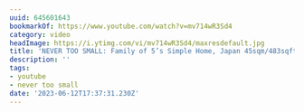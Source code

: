 ```yaml
---
uuid: 645601643
bookmarkOf: https://www.youtube.com/watch?v=mv714wR3Sd4
category: video
headImage: https://i.ytimg.com/vi/mv714wR3Sd4/maxresdefault.jpg
title: 'NEVER TOO SMALL: Family of 5’s Simple Home, Japan 45sqm/483sqft'
description: ''
tags:
- youtube
- never too small
date: '2023-06-12T17:37:31.230Z'
---
```



